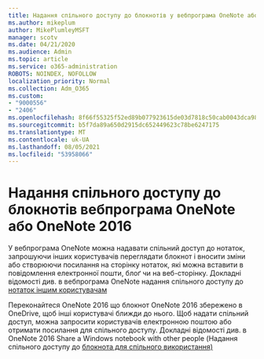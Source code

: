 ```yaml
---
title: Надання спільного доступу до блокнотів у вебпрограма OneNote або OneNote 2016
ms.author: mikeplum
author: MikePlumleyMSFT
manager: scotv
ms.date: 04/21/2020
ms.audience: Admin
ms.topic: article
ms.service: o365-administration
ROBOTS: NOINDEX, NOFOLLOW
localization_priority: Normal
ms.collection: Adm_O365
ms.custom:
- "9000556"
- "2406"
ms.openlocfilehash: 8f66f55325f52ed89b077923615de03d7818c50cab0043dca98aadca3e725bc8
ms.sourcegitcommit: b5f7da89a650d2915dc652449623c78be6247175
ms.translationtype: MT
ms.contentlocale: uk-UA
ms.lasthandoff: 08/05/2021
ms.locfileid: "53958066"
---
```

# <a name="share-notebooks-in-onenote-for-the-web-or-onenote-2016"></a>Надання спільного доступу до блокнотів вебпрограма OneNote або OneNote 2016

У вебпрограма OneNote можна надавати спільний доступ до нотаток, запрошуючи інших користувачів переглядати блокнот і вносити зміни або створюючи посилання на сторінку нотаток, які можна вставити в повідомлення електронної пошти, блоґ чи на веб-сторінку. Докладні відомості див. в вебпрограма OneNote надання спільного доступу до [нотаток іншим користувачам](https://support.office.com/article/D3481FBE-E06C-4883-B7E9-B2EE9F38AED3)

Переконайтеся OneNote 2016 що блокнот OneNote 2016 збережено в OneDrive, щоб інші користувачі ближди до нього. Щоб надати спільний доступ, можна запросити користувачів електронною поштою або отримати посилання для спільного доступу. Докладні відомості див. в OneNote 2016 Share a Windows notebook with other people (Надання спільного доступу до [блокнота для спільного використання)](https://support.office.com/article/d14b6033-7a95-4536-9216-bb0a5e0f8285)